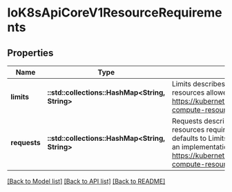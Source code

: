 # IoK8sApiCoreV1ResourceRequirements

## Properties
Name | Type | Description | Notes
------------ | ------------- | ------------- | -------------
**limits** | **::std::collections::HashMap<String, String>** | Limits describes the maximum amount of compute resources allowed. More info: https://kubernetes.io/docs/concepts/configuration/manage-compute-resources-container/ | [optional] 
**requests** | **::std::collections::HashMap<String, String>** | Requests describes the minimum amount of compute resources required. If Requests is omitted for a container, it defaults to Limits if that is explicitly specified, otherwise to an implementation-defined value. More info: https://kubernetes.io/docs/concepts/configuration/manage-compute-resources-container/ | [optional] 

[[Back to Model list]](../README.md#documentation-for-models) [[Back to API list]](../README.md#documentation-for-api-endpoints) [[Back to README]](../README.md)


